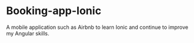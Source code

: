 # Booking-app-Ionic
A mobile application such as Airbnb to learn Ionic and continue to improve my Angular skills.
